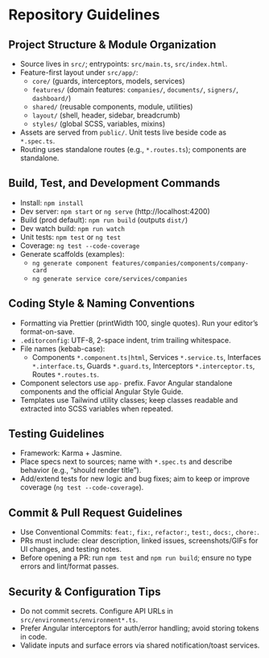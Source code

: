 # Repository Guidelines

## Project Structure & Module Organization
- Source lives in `src/`; entrypoints: `src/main.ts`, `src/index.html`.
- Feature-first layout under `src/app/`:
  - `core/` (guards, interceptors, models, services)
  - `features/` (domain features: `companies/`, `documents/`, `signers/`, `dashboard/`)
  - `shared/` (reusable components, module, utilities)
  - `layout/` (shell, header, sidebar, breadcrumb)
  - `styles/` (global SCSS, variables, mixins)
- Assets are served from `public/`. Unit tests live beside code as `*.spec.ts`.
- Routing uses standalone routes (e.g., `*.routes.ts`); components are standalone.

## Build, Test, and Development Commands
- Install: `npm install`
- Dev server: `npm start` or `ng serve` (http://localhost:4200)
- Build (prod default): `npm run build` (outputs `dist/`)
- Dev watch build: `npm run watch`
- Unit tests: `npm test` or `ng test`
- Coverage: `ng test --code-coverage`
- Generate scaffolds (examples):
  - `ng generate component features/companies/components/company-card`
  - `ng generate service core/services/companies`

## Coding Style & Naming Conventions
- Formatting via Prettier (printWidth 100, single quotes). Run your editor’s format-on-save.
- `.editorconfig`: UTF-8, 2-space indent, trim trailing whitespace.
- File names (kebab-case):
  - Components `*.component.ts|html`, Services `*.service.ts`, Interfaces `*.interface.ts`, Guards `*.guard.ts`, Interceptors `*.interceptor.ts`, Routes `*.routes.ts`.
- Component selectors use `app-` prefix. Favor Angular standalone components and the official Angular Style Guide.
- Templates use Tailwind utility classes; keep classes readable and extracted into SCSS variables when repeated.

## Testing Guidelines
- Framework: Karma + Jasmine.
- Place specs next to sources; name with `*.spec.ts` and describe behavior (e.g., “should render title”).
- Add/extend tests for new logic and bug fixes; aim to keep or improve coverage (`ng test --code-coverage`).

## Commit & Pull Request Guidelines
- Use Conventional Commits: `feat:`, `fix:`, `refactor:`, `test:`, `docs:`, `chore:`.
- PRs must include: clear description, linked issues, screenshots/GIFs for UI changes, and testing notes.
- Before opening a PR: run `npm test` and `npm run build`; ensure no type errors and lint/format passes.

## Security & Configuration Tips
- Do not commit secrets. Configure API URLs in `src/environments/environment*.ts`.
- Prefer Angular interceptors for auth/error handling; avoid storing tokens in code.
- Validate inputs and surface errors via shared notification/toast services.
